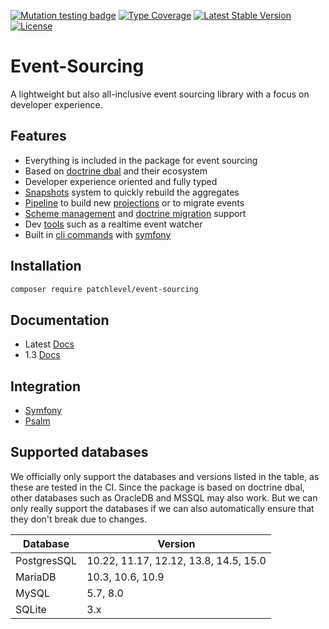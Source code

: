 [![Mutation testing badge](https://img.shields.io/endpoint?style=flat&url=https%3A%2F%2Fbadge-api.stryker-mutator.io%2Fgithub.com%2Fpatchlevel%2Fevent-sourcing%2F2.0.x)](https://dashboard.stryker-mutator.io/reports/github.com/patchlevel/event-sourcing/2.0.x)
[![Type Coverage](https://shepherd.dev/github/patchlevel/event-sourcing/coverage.svg)](https://shepherd.dev/github/patchlevel/event-sourcing)
[![Latest Stable Version](https://poser.pugx.org/patchlevel/event-sourcing/v)](//packagist.org/packages/patchlevel/event-sourcing)
[![License](https://poser.pugx.org/patchlevel/event-sourcing/license)](//packagist.org/packages/patchlevel/event-sourcing)

# Event-Sourcing

A lightweight but also all-inclusive event sourcing library with a focus on developer experience.

## Features

* Everything is included in the package for event sourcing
* Based on [doctrine dbal](https://github.com/doctrine/dbal) and their ecosystem
* Developer experience oriented and fully typed
* [Snapshots](https://patchlevel.github.io/event-sourcing-docs/latest/snapshots/) system to quickly rebuild the aggregates
* [Pipeline](https://patchlevel.github.io/event-sourcing-docs/latest/pipeline/) to build new [projections](https://patchlevel.github.io/event-sourcing-docs/latest/projection/) or to migrate events
* [Scheme management](https://patchlevel.github.io/event-sourcing-docs/latest/store/) and [doctrine migration](https://patchlevel.github.io/event-sourcing-docs/latest/migration/) support
* Dev [tools](https://patchlevel.github.io/event-sourcing-docs/latest/watch_server/) such as a realtime event watcher
* Built in [cli commands](https://patchlevel.github.io/event-sourcing-docs/latest/cli/) with [symfony](https://symfony.com/)

## Installation

```bash
composer require patchlevel/event-sourcing
```

## Documentation

* Latest [Docs](https://patchlevel.github.io/event-sourcing-docs/latest)
* 1.3 [Docs](https://github.com/patchlevel/event-sourcing/blob/1.3.x/README.md)

## Integration

* [Symfony](https://github.com/patchlevel/event-sourcing-bundle)
* [Psalm](https://github.com/patchlevel/event-sourcing-psalm-plugin)

## Supported databases

We officially only support the databases and versions listed in the table, as these are tested in the CI.
Since the package is based on doctrine dbal, other databases such as OracleDB and MSSQL may also work.
But we can only really support the databases if we can also automatically ensure that they don't break due to changes.

| Database    | Version                               |
|-------------|---------------------------------------|
| PostgresSQL | 10.22, 11.17, 12.12, 13.8, 14.5, 15.0 |
| MariaDB     | 10.3, 10.6, 10.9                      |
| MySQL       | 5.7, 8.0                              |
| SQLite      | 3.x                                   |
